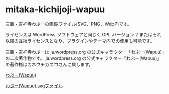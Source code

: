 # mitaka-kichijoji-wapuu

三鷹・吉祥寺わぷーの画像ファイル(SVG、PNG、WebP)です。

ライセンスは WordPress ソフトウェアと同じく GPL バージョン 2 またはそれ以降の互換ライセンスとなり、プラグインやテーマ内での使用も可能です。

三鷹・吉祥寺わぷーは ja.wordpress.org の公式キャラクター「わぷー(Wapuu)」の二次著作物です。
ja.wordpress.org の公式キャラクター「わぷー(Wapuu)」の著作権はカネウチカズコさんに属します。

[わぷー(Wapuu)](https://ja.wordpress.org/about-wp-ja/wapuu/)

[わぷー(Wapuu) svgファイル](https://github.com/jawordpressorg/wapuu)

